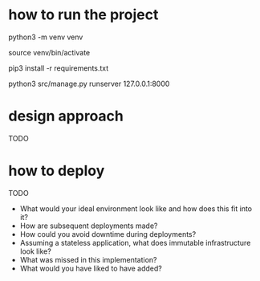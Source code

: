 # how to run the project

python3 -m venv venv

source venv/bin/activate

pip3 install -r requirements.txt

python3 src/manage.py runserver 127.0.0.1:8000

# design approach
TODO

# how to deploy
TODO

- What would your ideal environment look like and how does this fit into it?
- How are subsequent deployments made?
- How could you avoid downtime during deployments?
- Assuming a stateless application, what does immutable infrastructure look like?
- What was missed in this implementation?
- What would you have liked to have added?
